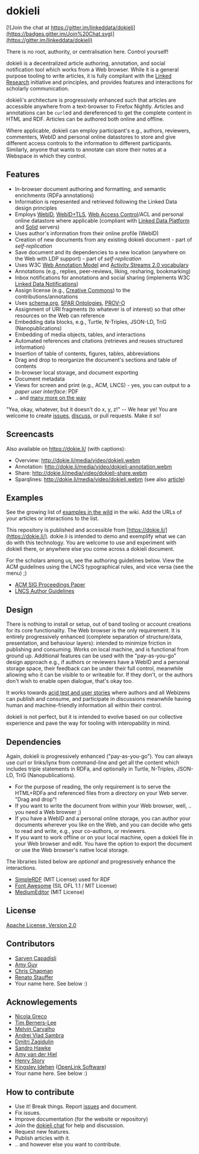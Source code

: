 # dokieli

[![Join the chat at https://gitter.im/linkeddata/dokieli](https://badges.gitter.im/Join%20Chat.svg)](https://gitter.im/linkeddata/dokieli)

There is no root, authority, or centralisation here. Control yourself!

dokieli is a decentralized article authoring, annotation, and social
notification tool which works from a Web browser. While it is a general purpose
tooling to write articles, it is fully compliant with the [Linked
Research](https://linkedresearch.org/) initiative and principles, and provides
features and interactions for scholarly communication.

dokieli's architecture is progressively enhanced such that articles are
accessible anywhere from a text-browser to Firefox Nightly. Articles and
annotations can be `curl`ed and dereferenced to get the complete content in HTML
and RDF. Articles can be authored both online and offline.

Where applicable, dokieli can employ participant's e.g., authors, reviewers,
commenters, WebID and personal online datastores to store and give different
access controls to the information to different participants. Similarly, anyone
that wants to annotate can store their notes at a Webspace in which they
control.


## Features
* In-browser document authoring and formatting, and semantic enrichments (RDFa annotations)
* Information is represented and retrieved following the Linked Data design principles
* Employs [WebID](https://www.w3.org/2005/Incubator/webid/spec/identity/), [WebID+TLS](https://www.w3.org/2005/Incubator/webid/spec/tls/), [Web Access Control](https://www.w3.org/wiki/WebAccessControl)/ACL and personal online datastore where applicable (compliant with [Linked Data Platform](http://www.w3.org/TR/ldp/) and [Solid](https://github.com/solid/solid-spec) servers)
* Uses author's information from their online profile (WebID)
* Creation of new documents from any existing dokieli document - part of *self-replication*
* Save document and its dependencies to a new location (anywhere on the Web with LDP support) - part of *self-replication*
* Uses W3C [Web Annotation Model](https://www.w3.org/TR/annotation-model/) and [Activity Streams 2.0 vocabulary](https://www.w3.org/TR/activitystreams-vocabulary)
* Annotations (e.g., replies, peer-reviews, liking, resharing, bookmarking)
* Inbox notifications for annotations and social sharing (implements W3C [Linked Data Notifications](https://www.w3.org/TR/ldn/))
* Assign license (e.g., [Creative Commons](https://creativecommons.org/)) to the contributions/annotations
* Uses [schema.org](http://schema.org/), [SPAR Ontologies](http://www.sparontologies.net/), [PROV-O](https://www.w3.org/TR/prov-o/)
* Assignment of URI fragments (to whatever is of interest) so that other resources on the Web can reference
* Embedding data blocks, e.g., Turtle, N-Triples, JSON-LD, TriG (Nanopublications)
* Embedding of media objects, tables, and interactions
* Automated references and citations (retrieves and reuses structured information)
* Insertion of table of contents, figures, tables, abbreviations
* Drag and drop to reorganize the document's sections and table of contents
* In-browser local storage, and document exporting
* Document metadata
* Views for screen and print (e.g., ACM, LNCS) - yes, you can output to a *paper user interface*: PDF
* .. and [many more on the way](https://github.com/linkeddata/dokieli/issues/)

"Yea, okay, whatever, but it doesn't do x, y, z!" -- We hear ye! You are welcome to create [issues](https://github.com/linkeddata/dokieli/issues/), [discuss](https://gitter.im/linkeddata/dokieli), or pull requests. Make it so!


## Screencasts
Also available on https://dokie.li/ (with captions):

* Overview: http://dokie.li/media/video/dokieli.webm
* Annotation: http://dokie.li/media/video/dokieli-annotation.webm
* Share: http://dokie.li/media/video/dokieli-share.webm
* Sparqlines: http://dokie.li/media/video/dokieli.webm (see also [article](http://csarven.ca/sparqlines))


## Examples
See the growing list of [examples in the
wild](https://github.com/linkeddata/dokieli/wiki#examples-in-the-wild) in the
wiki. Add the URLs of your articles or interactions to the list.

This repository is published and accessible from
[https://dokie.li/](https://dokie.li/). dokie.li is intended to demo and
exemplify what we can do with this technology. You are welcome to use and
experiment with dokieli there, or anywhere else you come across a dokieli
document.

For the scholars among us, see the authoring guidelines below. View the ACM
guidelines using the LNCS typographical rules, and vice versa (see the menu) ;)
* [ACM SIG Proceedings Paper](https://dokie.li/acm-sigproc-sp)
* [LNCS Author Guidelines](https://dokie.li/lncs-splnproc)


## Design
There is nothing to install or setup, out of band tooling or account creations
for its core functionality. The Web browser is the only requirement. It is
entirely progressively enhanced (complete separation of structure/data,
presentation, and behaviour layers): intended to minimize friction in publishing
and consuming. Works on local machine, and is functional from ground up.
Additional features can be used with the "pay-as-you-go" design approach e.g.,
if authors or reviewers have a WebID and a personal storage space, their
feedback can be under their full control, meanwhile allowing who it can be
visible to or writeable for. If they don't, or the authors don't wish to enable
open dialogue, that's okay too.

It works towards [acid test and user stories](http://csarven.ca/linked-research-scholarly-communication#user-stories)
where authors and all Webizens can publish and consume, and participate in
discussions meanwhile having human and machine-friendly information all within
their control.

dokieli is not perfect, but it is intended to evolve based on our collective
experience and pave the way for tooling with interopability in mind.


## Dependencies
Again, dokieli is progressively enhanced ("pay-as-you-go"). You can always use
curl or links/lynx from command-line and get all the content which includes
triple statements in RDFa, and optionally in Turtle, N-Triples, JSON-LD, TriG
(Nanopublications).

* For the purpose of reading, the only requirement is to serve the HTML+RDFa
and referenced files from a directory on your Web server. "Drag and drop"!
* If you want to write the document from within your Web browser, well, .. you
need a Web browser ;)
* If you have a WebID and a personal online storage, you can author your
documents wherever you like on the Web, and you can decide who gets to read and
write, e.g., your co-authors, or reviewers.
* If you want to work offline or on your local machine, open a dokieli file in
your Web browser and edit. You have the option to export the document or use
the Web browser's native local storage.

The libraries listed below are *optional* and progressively enhance the
interactions.

* [SimpleRDF](https://github.com/nicola/simplerdf) (MIT License) used for RDF
* [Font Awesome](https://github.com/FortAwesome/Font-Awesome) (SIL OFL 1.1 / MIT License)
* [MediumEditor](https://gitter.im/yabwe/medium-editor) (MIT License)


## License
[Apache License, Version 2.0](http://www.apache.org/licenses/LICENSE-2.0)

## Contributors
* [Sarven Capadisli](https://github.com/csarven)
* [Amy Guy](https://github.com/rhiaro)
* [Chris Chapman](https://github.com/cdchapman)
* [Renato Stauffer](https://github.com/reni99)
* Your name here. See below :)

## Acknowlegements
* [Nicola Greco](https://github.com/nicola)
* [Tim Berners-Lee](https://github.com/timbl)
* [Melvin Carvalho](https://github.com/melvincarvalho)
* [Andrei Vlad Sambra](https://github.com/deiu)
* [Dmitri Zagidulin](https://github.com/dmitrizagidulin)
* [Sandro Hawke](https://github.com/sandhawke)
* [Amy van der Hiel](https://github.com/amyvdh)
* [Henry Story](https://github.com/bblfish)
* [Kingsley Idehen](https://github.com/kidehen) ([OpenLink Software](https://github.com/openlink))
* Your name here. See below :)

## How to contribute
* Use it! Break things. Report [issues](https://github.com/linkeddata/dokieli/issues/) and document.
* Fix issues.
* Improve documentation (for the website or repository)
* Join the [dokieli chat](https://gitter.im/linkeddata/dokieli) for help and discussion.
* Request new features.
* Publish articles with it.
* .. and however else you want to contribute.
